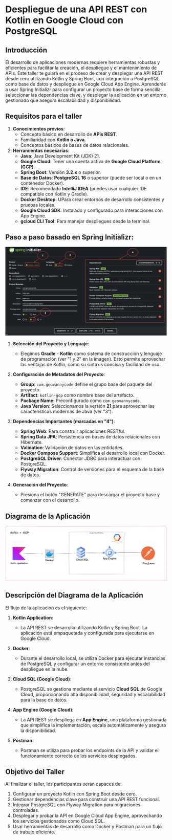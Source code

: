 # **Despliegue de una API REST con Kotlin en Google Cloud con PostgreSQL**

## **Introducción**

El desarrollo de aplicaciones modernas requiere herramientas robustas y eficientes para facilitar la creación, el despliegue y el mantenimiento de APIs. Este taller te guiará en el proceso de crear y desplegar una API REST desde cero utilizando Kotlin y Spring Boot, con integración a PostgreSQL como base de datos y despliegue en Google Cloud App Engine. Aprenderás a usar Spring Initializr para configurar un proyecto base de forma sencilla, seleccionar las dependencias clave, y desplegar la aplicación en un entorno gestionado que asegura escalabilidad y disponibilidad.

## **Requisitos para el taller**

1. **Conocimientos previos**:
    - Concepto básico en desarrollo de **APIs REST**.
    - Familiaridad con **Kotlin o Java**.
    - Conceptos básicos de bases de datos relacionales.
2. **Herramientas necesarias**:
    - **Java**: Java Development Kit (JDK) 21.
    - **Google Cloud**: Tener una cuenta activa de **Google Cloud Platform (GCP)**.
    - **Spring Boot**: Versión **3.2.x** o superior.
    - **Base de Datos**: **PostgreSQL 16** o superior (puede ser local o en un contenedor Docker).
    - **IDE**: Recomendado **IntelliJ IDEA** (puedes usar cualquier IDE compatible con Kotlin y Gradle).
    - **Docker Desktop**: UPara crear entornos de desarrollo consistentes y pruebas locales.
    - **Google Cloud SDK**: Instalado y configurado para interacciones con App Engine.
    - **gcloud CLI Tool**: Para manejar despliegues desde la terminal.

## **Paso a paso basado en Spring Initializr**:

![GeoLabs Kotlin GCP](./files/Imagen01.png "GeoLabs Kotlin GCP")

1. **Selección del Proyecto y Lenguaje**:
    - Elegimos **Gradle** - **Kotlin** como sistema de construcción y lenguaje de programación (ver "1 y 2" en la imagen). Esto permite aprovechar las ventajas de Kotlin, como su sintaxis concisa y facilidad de uso.

2. **Configuración de Metadatos del Proyecto**:
    - **Group**: `com.geovannycode` define el grupo base del paquete del proyecto.
    - **Artifact**: `kotlin-gcp` como nombre base del artefacto.
    - **Package Name**: Preconfigurado como `com.geovannycode`.
    - **Java Version**: Seleccionamos la versión **21** para aprovechar las características modernas de Java (ver "3").

3. **Dependencias Importantes (marcadas en "4")**:
    - **Spring Web**: Para construir aplicaciones RESTful.
    - **Spring Data JPA**: Persistencia en bases de datos relacionales con Hibernate.
    - **Validation**: Validación de datos en las entidades.
    - **Docker Compose Support**: Simplifica el desarrollo local con Docker.
    - **PostgreSQL Driver**: Conector JDBC para interactuar con PostgreSQL.
    - **Flyway Migration**: Control de versiones para el esquema de la base de datos.

4. **Generación del Proyecto**:
    - Presiona el botón "GENERATE" para descargar el proyecto base y comenzar con el desarrollo.

## **Diagrama de la Aplicación**

![GeoLabs Kotlin GCP](./files/Kotlin-GCP.png "GeoLabs Kotlin GCP")

## **Descripción del Diagrama de la Aplicación**

El flujo de la aplicación es el siguiente:

1. **Kotlin Application**:
    - La API REST se desarrolla utilizando Kotlin y Spring Boot. La aplicación está empaquetada y configurada para ejecutarse en Google Cloud.

2. **Docker**:
    - Durante el desarrollo local, se utiliza Docker para ejecutar instancias de PostgreSQL y configurar un entorno consistente antes del despliegue en la nube.

3. **Cloud SQL (Google Cloud)**:
    - PostgreSQL se gestiona mediante el servicio **Cloud SQL** de Google Cloud, proporcionando alta disponibilidad, seguridad y escalabilidad para la base de datos.

4. **App Engine (Google Cloud)**:
    - La API REST se despliega en **App Engine**, una plataforma gestionada que simplifica la implementación, escala automáticamente y asegura la disponibilidad.

5. **Postman**:
    - Postman se utiliza para probar los endpoints de la API y validar el funcionamiento correcto de los servicios desplegados.

## **Objetivo del Taller**

Al finalizar el taller, los participantes serán capaces de:

1. Configurar un proyecto Kotlin con Spring Boot desde cero.
2. Gestionar dependencias clave para construir una API REST funcional.
3. Integrar PostgreSQL con Flyway Migration para migraciones controladas.
4. Desplegar y probar la API en Google Cloud App Engine, aprovechando los servicios gestionados como Cloud SQL.
5. Usar herramientas de desarrollo como Docker y Postman para un flujo de trabajo eficiente.